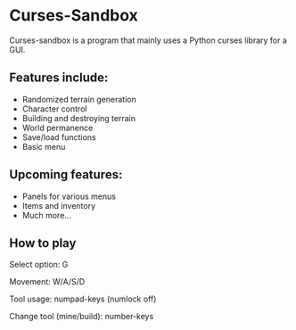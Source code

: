 <h1>Curses-Sandbox</h1>

<p>Curses-sandbox is a program that mainly uses a Python curses library for a GUI.</p>
<h2>Features include:</h2>
<ul>
    <li>Randomized terrain generation</li>
    <li>Character control</li>
    <li>Building and destroying terrain</li>
    <li>World permanence</li>
    <li>Save/load functions</li>
    <li>Basic menu</li>
</ul>
<h2>Upcoming features:</h2>
<ul>
    <li>Panels for various menus</li>
    <li>Items and inventory</li>
    <li>Much more...</li>
</ul>
<h2>How to play</h2>
<p>Select option: G</p>
<p>Movement: W/A/S/D</p>
<p>Tool usage: numpad-keys (numlock off)</p>
<p>Change tool (mine/build): number-keys</p>